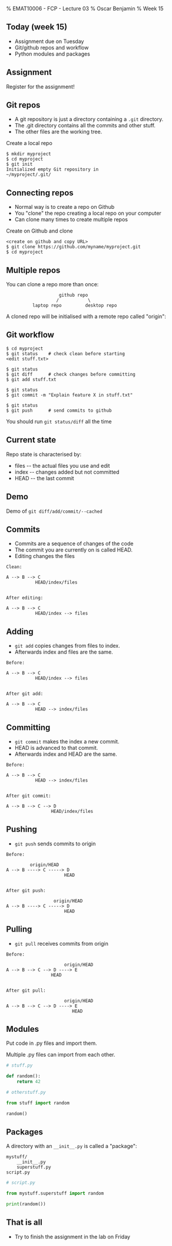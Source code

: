 % EMAT10006 - FCP - Lecture 03
% Oscar Benjamin
% Week 15


Today (week 15)
---------------

* Assignment due on Tuesday
* Git/github repos and workflow
* Python modules and packages


Assignment
----------

Register for the assignment!


Git repos
---------

* A git repository is just a directory containing a `.git` directory.
* The .git directory contains all the commits and other stuff.
* The other files are the working tree.

Create a local repo
```shell
$ mkdir myproject
$ cd myproject
$ git init
Initialized empty Git repository in
~/myproject/.git/
```


Connecting repos
----------------

* Normal way is to create a repo on Github
* You "clone" the repo creating a local repo on your computer
* Can clone many times to create multiple repos

Create on Github and clone
```shell
<create on github and copy URL>
$ git clone https://github.com/myname/myproject.git
$ cd myproject
```

Multiple repos
--------------

You can clone a repo more than once:
```
                    github repo
                   /           \
          laptop repo         desktop repo
```
A cloned repo will be initialised with a remote repo called "origin":


Git workflow
------------

```
$ cd myproject
$ git status    # check clean before starting
<edit stuff.txt>

$ git status
$ git diff      # check changes before committing
$ git add stuff.txt

$ git status
$ git commit -m "Explain feature X in stuff.txt"

$ git status
$ git push      # send commits to github
```

You should run `git status/diff` all the time


Current state
-------------

Repo state is characterised by:

* files -- the actual files you use and edit
* index -- changes added but not committed
* HEAD -- the last commit


Demo
----

Demo of `git diff/add/commit/--cached`


Commits
-------

* Commits are a sequence of changes of the code
* The commit you are currently on is called HEAD.
* Editing changes the files
```
Clean:

A --> B --> C
           HEAD/index/files


After editing:

A --> B --> C
           HEAD/index --> files
```

Adding
------

* `git add` copies changes from files to index.
* Afterwards index and files are the same.

```
Before:

A --> B --> C
           HEAD/index --> files


After git add:

A --> B --> C
           HEAD --> index/files
```

Committing
----------

* `git commit` makes the index a new commit.
* HEAD is advanced to that commit.
* Afterwards index and HEAD are the same.

```
Before:

A --> B --> C
           HEAD --> index/files


After git commit:

A --> B --> C --> D
                 HEAD/index/files
```

Pushing
-------

* `git push` sends commits to origin

```
Before:

         origin/HEAD
A --> B ----> C -----> D
                      HEAD


After git push:

                  origin/HEAD
A --> B ----> C -----> D
                      HEAD
```

Pulling
-------

* `git pull` receives commits from origin

```
Before:

                      origin/HEAD
A --> B --> C --> D ----> E
                 HEAD


After git pull:

                      origin/HEAD
A --> B --> C --> D ----> E
                         HEAD
```

Modules
-------

Put code in .py files and import them.

Multiple .py files can import from each other.

```python
# stuff.py

def random():
    return 42
```

```python
# otherstuff.py

from stuff import random

random()
```

Packages
--------

A directory with an `__init__.py` is called a "package":
```
mystuff/
    __init__.py
    superstuff.py
script.py
```

```python
# script.py

from mystuff.superstuff import random

print(random())
```


That is all
-----------

* Try to finish the assignment in the lab on Friday
